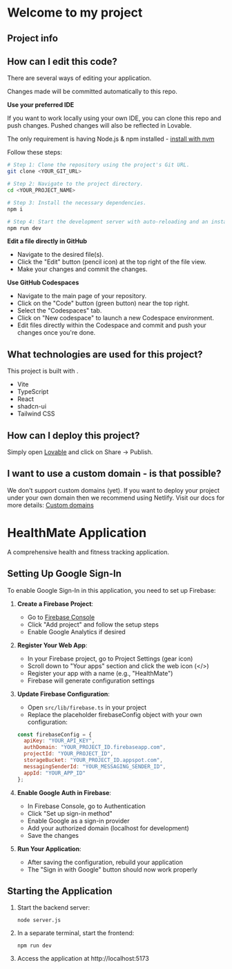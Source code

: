 # Welcome to my project

## Project info

## How can I edit this code?

There are several ways of editing your application.

Changes made will be committed automatically to this repo.

**Use your preferred IDE**

If you want to work locally using your own IDE, you can clone this repo and push changes. Pushed changes will also be reflected in Lovable.

The only requirement is having Node.js & npm installed - [install with nvm](https://github.com/nvm-sh/nvm#installing-and-updating)

Follow these steps:

```sh
# Step 1: Clone the repository using the project's Git URL.
git clone <YOUR_GIT_URL>

# Step 2: Navigate to the project directory.
cd <YOUR_PROJECT_NAME>

# Step 3: Install the necessary dependencies.
npm i

# Step 4: Start the development server with auto-reloading and an instant preview.
npm run dev
```

**Edit a file directly in GitHub**

- Navigate to the desired file(s).
- Click the "Edit" button (pencil icon) at the top right of the file view.
- Make your changes and commit the changes.

**Use GitHub Codespaces**

- Navigate to the main page of your repository.
- Click on the "Code" button (green button) near the top right.
- Select the "Codespaces" tab.
- Click on "New codespace" to launch a new Codespace environment.
- Edit files directly within the Codespace and commit and push your changes once you're done.

## What technologies are used for this project?

This project is built with .

- Vite
- TypeScript
- React
- shadcn-ui
- Tailwind CSS

## How can I deploy this project?

Simply open [Lovable](https://lovable.dev/projects/e48822f5-19d3-4783-971a-b0e3e802a311) and click on Share -> Publish.

## I want to use a custom domain - is that possible?

We don't support custom domains (yet). If you want to deploy your project under your own domain then we recommend using Netlify. Visit our docs for more details: [Custom domains](https://docs.lovable.dev/tips-tricks/custom-domain/)

# HealthMate Application

A comprehensive health and fitness tracking application.

## Setting Up Google Sign-In

To enable Google Sign-In in this application, you need to set up Firebase:

1. **Create a Firebase Project**:
   - Go to [Firebase Console](https://console.firebase.google.com/)
   - Click "Add project" and follow the setup steps
   - Enable Google Analytics if desired

2. **Register Your Web App**:
   - In your Firebase project, go to Project Settings (gear icon)
   - Scroll down to "Your apps" section and click the web icon (</>) 
   - Register your app with a name (e.g., "HealthMate")
   - Firebase will generate configuration settings

3. **Update Firebase Configuration**:
   - Open `src/lib/firebase.ts` in your project
   - Replace the placeholder firebaseConfig object with your own configuration:

   ```javascript
   const firebaseConfig = {
     apiKey: "YOUR_API_KEY",
     authDomain: "YOUR_PROJECT_ID.firebaseapp.com",
     projectId: "YOUR_PROJECT_ID",
     storageBucket: "YOUR_PROJECT_ID.appspot.com",
     messagingSenderId: "YOUR_MESSAGING_SENDER_ID",
     appId: "YOUR_APP_ID"
   };
   ```

4. **Enable Google Auth in Firebase**:
   - In Firebase Console, go to Authentication
   - Click "Set up sign-in method"
   - Enable Google as a sign-in provider
   - Add your authorized domain (localhost for development)
   - Save the changes

5. **Run Your Application**:
   - After saving the configuration, rebuild your application
   - The "Sign in with Google" button should now work properly

## Starting the Application

1. Start the backend server:
   ```
   node server.js
   ```

2. In a separate terminal, start the frontend:
   ```
   npm run dev
   ```

3. Access the application at http://localhost:5173
